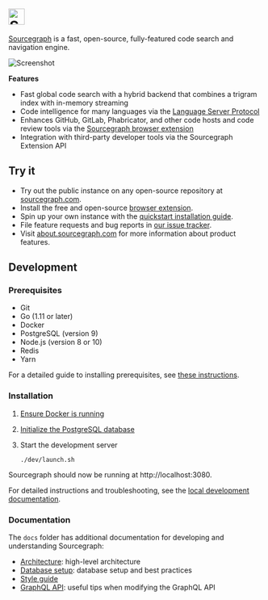 # <a href="https://sourcegraph.com"><img alt="Sourcegraph" src="https://storage.googleapis.com/sourcegraph-assets/sourcegraph-logo.png" height="32px" /></a>

[Sourcegraph](https://about.sourcegraph.com/) is a fast, open-source, fully-featured code search and navigation engine.

![Screenshot](https://user-images.githubusercontent.com/1646931/46309383-09ba9800-c571-11e8-8ee4-1a2ec32072f2.png)

**Features**

- Fast global code search with a hybrid backend that combines a trigram index with in-memory streaming
- Code intelligence for many languages via the [Language Server Protocol](https://langserver.org/)
- Enhances GitHub, GitLab, Phabricator, and other code hosts and code review tools via the [Sourcegraph browser extension](https://about.sourcegraph.com/docs/features/browser-extension/)
- Integration with third-party developer tools via the Sourcegraph Extension API

## Try it

- Try out the public instance on any open-source repository at [sourcegraph.com](https://sourcegraph.com/github.com/golang/go/-/blob/src/net/http/httptest/httptest.go#L41:6&tab=references).
- Install the free and open-source [browser extension](https://chrome.google.com/webstore/detail/sourcegraph/dgjhfomjieaadpoljlnidmbgkdffpack?hl=en).
- Spin up your own instance with the [quickstart installation guide](https://about.sourcegraph.com/docs).
- File feature requests and bug reports in [our issue tracker](https://github.com/sourcegraph/sourcegraph/issues).
- Visit [about.sourcegraph.com](https://about.sourcegraph.com) for more information about product features.

## Development

### Prerequisites

- Git
- Go (1.11 or later)
- Docker
- PostgreSQL (version 9)
- Node.js (version 8 or 10)
- Redis
- Yarn

For a detailed guide to installing prerequisites, see [these
instructions](docs/local-development.md#step-2-install-dependencies).

### Installation

1.  [Ensure Docker is running](https://github.com/sourcegraph/sourcegraph/blob/master/docs/local-development.md#step-5-start-docker)
1.  [Initialize the PostgreSQL database](https://github.com/sourcegraph/sourcegraph/blob/master/docs/local-development.md#step-4-initialize-your-database)
1.  Start the development server

    ```
    ./dev/launch.sh
    ```

Sourcegraph should now be running at http://localhost:3080.

For detailed instructions and troubleshooting, see the [local development documentation](./docs/local-development.md).

### Documentation

The `docs` folder has additional documentation for developing and understanding Sourcegraph:

- [Architecture](./docs/architecture.md): high-level architecture
- [Database setup](./docs/storage.md): database setup and best practices
- [Style guide](./docs/style.md)
- [GraphQL API](./docs/api.md): useful tips when modifying the GraphQL API
